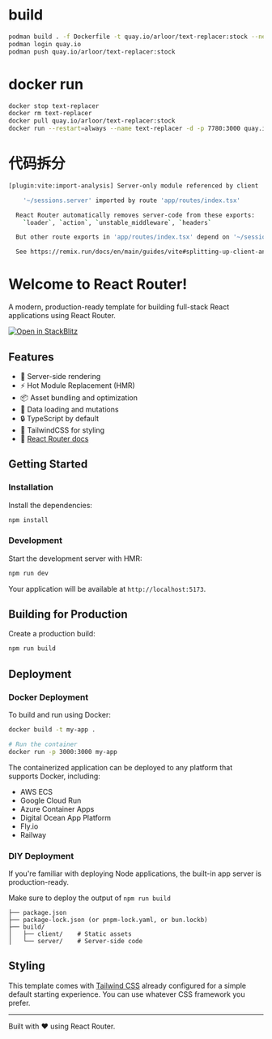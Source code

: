 # build

```bash
podman build . -f Dockerfile -t quay.io/arloor/text-replacer:stock --network host
podman login quay.io  
podman push quay.io/arloor/text-replacer:stock 
```

# docker run

```bash
docker stop text-replacer
docker rm text-replacer
docker pull quay.io/arloor/text-replacer:stock
docker run --restart=always --name text-replacer -d -p 7780:3000 quay.io/arloor/text-replacer:stock
```

# 代码拆分

```bash
[plugin:vite:import-analysis] Server-only module referenced by client

    '~/sessions.server' imported by route 'app/routes/index.tsx'

  React Router automatically removes server-code from these exports:
    `loader`, `action`, `unstable_middleware`, `headers`

  But other route exports in 'app/routes/index.tsx' depend on '~/sessions.server'.

  See https://remix.run/docs/en/main/guides/vite#splitting-up-client-and-server-code
```

# Welcome to React Router!

A modern, production-ready template for building full-stack React applications using React Router.

[![Open in StackBlitz](https://developer.stackblitz.com/img/open_in_stackblitz.svg)](https://stackblitz.com/github/remix-run/react-router-templates/tree/main/default)

## Features

- 🚀 Server-side rendering
- ⚡️ Hot Module Replacement (HMR)
- 📦 Asset bundling and optimization
- 🔄 Data loading and mutations
- 🔒 TypeScript by default
- 🎉 TailwindCSS for styling
- 📖 [React Router docs](https://reactrouter.com/)

## Getting Started

### Installation

Install the dependencies:

```bash
npm install
```

### Development

Start the development server with HMR:

```bash
npm run dev
```

Your application will be available at `http://localhost:5173`.

## Building for Production

Create a production build:

```bash
npm run build
```

## Deployment

### Docker Deployment

To build and run using Docker:

```bash
docker build -t my-app .

# Run the container
docker run -p 3000:3000 my-app
```

The containerized application can be deployed to any platform that supports Docker, including:

- AWS ECS
- Google Cloud Run
- Azure Container Apps
- Digital Ocean App Platform
- Fly.io
- Railway

### DIY Deployment

If you're familiar with deploying Node applications, the built-in app server is production-ready.

Make sure to deploy the output of `npm run build`

```
├── package.json
├── package-lock.json (or pnpm-lock.yaml, or bun.lockb)
├── build/
│   ├── client/    # Static assets
│   └── server/    # Server-side code
```

## Styling

This template comes with [Tailwind CSS](https://tailwindcss.com/) already configured for a simple default starting experience. You can use whatever CSS framework you prefer.

---

Built with ❤️ using React Router.
